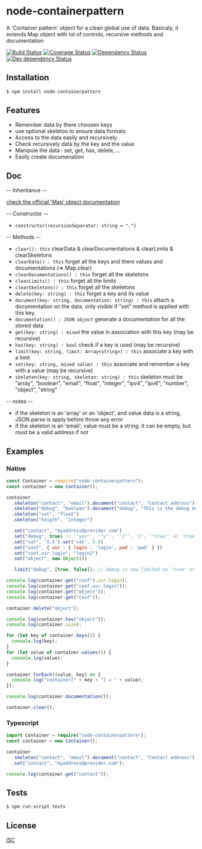 # node-containerpattern
A 'Container pattern' object for a clean global use of data.
Basicaly, it extends Map object with lot of controls, recursive methods and documentation

[![Build Status](https://api.travis-ci.org/Psychopoulet/node-containerpattern.svg?branch=master)](https://travis-ci.org/Psychopoulet/node-containerpattern)
[![Coverage Status](https://coveralls.io/repos/github/Psychopoulet/node-containerpattern/badge.svg?branch=master)](https://coveralls.io/github/Psychopoulet/node-containerpattern)
[![Dependency Status](https://david-dm.org/Psychopoulet/node-containerpattern/status.svg)](https://david-dm.org/Psychopoulet/node-containerpattern)
[![Dev dependency Status](https://david-dm.org/Psychopoulet/node-containerpattern/dev-status.svg)](https://david-dm.org/Psychopoulet/node-containerpattern?type=dev)

## Installation

```bash
$ npm install node-containerpattern
```

## Features

  * Remember data by there choosen keys
  * use optional skeleton to ensure data formats
  * Access to the data easily and recursively
  * Check recursively data by the key and the value
  * Manipule the data : set, get, has, delete, ...
  * Easily create documenation

## Doc

  -- Inheritance --

  [check the official 'Map' object documentation](https://developer.mozilla.org/en-US/docs/Web/JavaScript/Reference/Global_Objects/Map)

  -- Constructor --

  * ``` constructor(recursionSeparator: string = ".") ```

  -- Methods --

  * ``` clear(): this ``` clearData & clearDocumentations & clearLimits & clearSkeletons
  * ``` clearData() : this ``` forget all the keys and there values and documentations (=> Map.clear)
  * ``` clearDocumentations() : this ``` forget all the skeletons
  * ``` clearLimits() : this ``` forget all the limits
  * ``` clearSkeletons() : this ``` forget all the skeletons
  * ``` delete(key: string) : this ``` forget a key and its value
  * ``` document(key: string, documentation: string) : this ``` attach a documentation on the data. only visible if "set" method is applied with this key.
  * ``` documentation() : JSON object ``` generate a documentation for all the stored data
  * ``` get(key: string) : mixed ``` the value in association with this key (may be recursive)
  * ``` has(key: string) : bool ``` check if a key is used (may be recursive)
  * ``` limit(key: string, limit: Array<string>) : this ``` associate a key with a limit
  * ``` set(key: string, mixed value) : this ``` associate and remember a key with a value (may be recursive)
  * ``` skeleton(key: string, skeleton: string) : this ``` skeleton must be "array", "boolean", "email", "float", "integer", "ipv4", "ipv6", "number", "object", "string"

  -- notes --

  * if the skeleton is an 'array' or an 'object', and value data is a string, JSON.parse is apply before throw any error
  * if the skeleton is an 'email', value must be a string. it can be empty, but must be a valid address if not

## Examples

### Native

```javascript
const Container = require("node-containerpattern");
const container = new Container();

container
  .skeleton("contact", "email").document("contact", "Contact address")
  .skeleton("debug", "boolean").document("debug", "This is the debug module")
  .skeleton("vat", "float")
  .skeleton("heigth", "integer")

  .set("contact", "myaddress@provider.com")
  .set("debug", true) // '"yes"', '"y"', '"1"', '1', '"true"' or 'true' => get = true, else => get = false
  .set("vat", '5.5').set('vat', 5.5)
  .set("conf", { usr : { login : 'login', pwd : 'pwd' } })
  .set("conf.usr.login", "login2")
  .set("object", new Object())

  .limit("debug", [true, false]); // debug is now limited to 'true' or 'false'

console.log(container.get("conf").usr.login);
console.log(container.get("conf.usr.login"));
console.log(container.get("object"));
console.log(container.get("conf"));

container.delete("object");

console.log(container.has("object"));
console.log(container.size);

for (let key of container.keys()) {
  console.log(key);
}
for (let value of container.values()) {
  console.log(value);
}

container.forEach((value, key) => {
  console.log("container[" + key + "] = " + value);
});

console.log(container.documentation());

container.clear();
```

### Typescript

```typescript
import Container = require("node-containerpattern");
const container = new Container();

container
  .skeleton("contact", "email").document("contact", "Contact address")
  .set("contact", "myaddress@provider.com");

console.log(container.get("contact"));

```

## Tests

```bash
$ npm run-script tests
```

## License

  [ISC](LICENSE)
